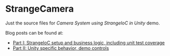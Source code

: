 StrangeCamera
=============

Just the source files for _Camera System using StrangeIoC in Unity_ demo.

Blog posts can be found at:

* [Part I: StrangeIoC setup and business logic, including unit test coverage](http://unity.bfowle.com/2013/10/strange-camera-system-unity-part-i/ "A Strange Camera System in Unity: Part I")
* [Part II: Unity specific behavior, demo controls](http://unity.bfowle.com/2013/11/strange-camera-system-unity-part-ii/ "A Strange Camera System in Unity: Part II")

